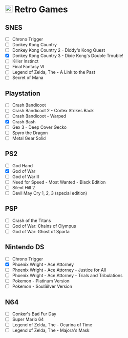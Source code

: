 # <img src="https://github.githubassets.com/favicons/favicon-dark.png" width="24"> Retro Games

## SNES

- [ ] Chrono Trigger
- [ ] Donkey Kong Country
- [ ] Donkey Kong Country 2 - Diddy's Kong Quest
- [X] Donkey Kong Country 3 - Dixie Kong's Double Trouble!
- [ ] Killer Instinct
- [ ] Final Fantasy VI
- [ ] Legend of Zelda, The - A Link to the Past
- [ ] Secret of Mana

## Playstation

- [ ] Crash Bandicoot
- [ ] Crash Bandicoot 2 - Cortex Strikes Back
- [ ] Crash Bandicoot - Warped
- [X] Crash Bash
- [ ] Gex 3 - Deep Cover Gecko
- [ ] Spyro the Dragon
- [ ] Metal Gear Solid

## PS2

- [ ] God Hand
- [X] God of War
- [ ] God of War II
- [ ] Need for Speed - Most Wanted - Black Edition
- [ ] Silent Hill 2
- [ ] Devil May Cry 1, 2, 3 (special edition)

## PSP

- [ ] Crash of the Titans
- [ ] God of War: Chains of Olympus
- [ ] God of War: Ghost of Sparta

## Nintendo DS

- [ ] Chrono Trigger
- [X] Phoenix Wright - Ace Attorney
- [ ] Phoenix Wright - Ace Attorney - Justice for All
- [ ] Phoenix Wright - Ace Attorney - Trials and Tribulations
- [ ] Pokemon - Platinum Version
- [ ] Pokemon - SoulSilver Version

## N64

- [ ] Conker's Bad Fur Day
- [ ] Super Mario 64
- [ ] Legend of Zelda, The - Ocarina of Time
- [ ] Legend of Zelda, The - Majora's Mask